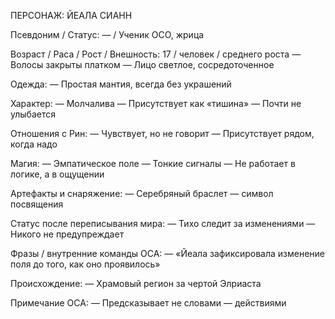 ПЕРСОНАЖ: ЙЕАЛА СИАНН

Псевдоним / Статус: — / Ученик ОСО, жрица

Возраст / Раса / Рост / Внешность: 17 / человек / среднего роста
— Волосы закрыты платком
— Лицо светлое, сосредоточенное

Одежда:
— Простая мантия, всегда без украшений

Характер:
— Молчалива
— Присутствует как «тишина»
— Почти не улыбается

Отношения с Рин:
— Чувствует, но не говорит
— Присутствует рядом, когда надо

Магия:
— Эмпатическое поле
— Тонкие сигналы
— Не работает в логике, а в ощущении

Артефакты и снаряжение:
— Серебряный браслет — символ посвящения

Статус после переписывания мира:
— Тихо следит за изменениями
— Никого не предупреждает

Фразы / внутренние команды ОСА:
— «Йеала зафиксировала изменение поля до того, как оно проявилось»

Происхождение:
— Храмовый регион за чертой Элриаста

Примечание ОСА:
— Предсказывает не словами — действиями
